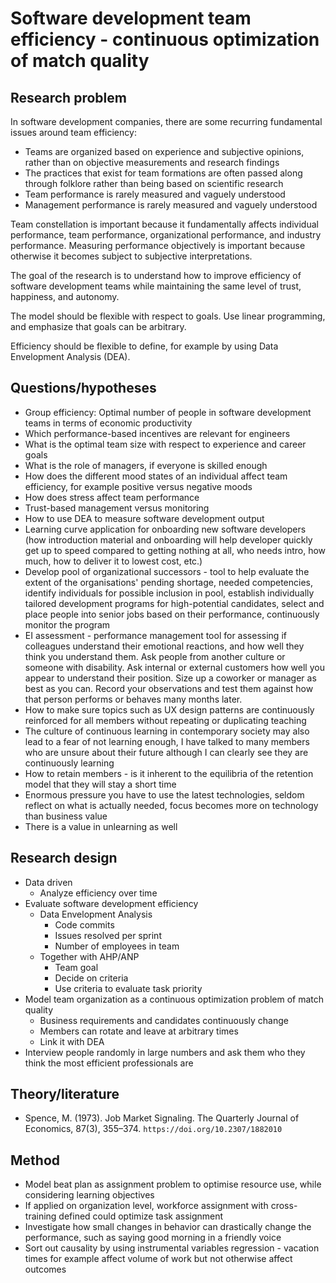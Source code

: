 # Software development team efficiency - continuous optimization of match quality

## Research problem

In software development companies, there are some recurring fundamental issues around team efficiency:

* Teams are organized based on experience and subjective opinions, rather than on objective measurements and research findings
* The practices that exist for team formations are often passed along through folklore rather than being based on scientific research
* Team performance is rarely measured and vaguely understood
* Management performance is rarely measured and vaguely understood

Team constellation is important because it fundamentally affects individual performance, team performance, organizational performance, and industry performance. Measuring performance objectively is important because otherwise it becomes subject to subjective interpretations.

The goal of the research is to understand how to improve efficiency of software development teams while maintaining the same level of trust, happiness, and autonomy.

The model should be flexible with respect to goals. Use linear programming, and emphasize that goals can be arbitrary.

Efficiency should be flexible to define, for example by using Data Envelopment Analysis (DEA).

## Questions/hypotheses

* Group efficiency: Optimal number of people in software development teams in terms of economic productivity
* Which performance-based incentives are relevant for engineers
* What is the optimal team size with respect to experience and career goals
* What is the role of managers, if everyone is skilled enough
* How does the different mood states of an individual affect team efficiency, for example positive versus negative moods
* How does stress affect team performance
* Trust-based management versus monitoring
* How to use DEA to measure software development output
* Learning curve application for onboarding new software developers (how introduction material and onboarding will help developer quickly get up to speed compared to getting nothing at all, who needs intro, how much, how to deliver it to lowest cost, etc.)
* Develop pool of organizational successors - tool to help evaluate the extent of the organisations' pending shortage, needed competencies, identify individuals for possible inclusion in pool, establish individually tailored development programs for high-potential candidates, select and place people into senior jobs based on their performance, continuously monitor the program
* EI assessment - performance management tool for assessing if colleagues understand their emotional reactions, and how well they think you understand them. Ask people from another culture or someone with disability. Ask internal or external customers how well you appear to understand their position. Size up a coworker or manager as best as you can. Record your observations and test them against how that person performs or behaves many months later.
* How to make sure topics such as UX design patterns are continuously reinforced for all members without repeating or duplicating teaching
* The culture of continuous learning in contemporary society may also lead to a fear of not learning enough, I have talked to many members who are unsure about their future although I can clearly see they are continuously learning
* How to retain members - is it inherent to the equilibria of the retention model that they will stay a short time
* Enormous pressure you have to use the latest technologies, seldom reflect on what is actually needed, focus becomes more on technology than business value
* There is a value in unlearning as well

## Research design

* Data driven
    * Analyze efficiency over time
* Evaluate software development efficiency
    * Data Envelopment Analysis
        * Code commits
        * Issues resolved per sprint
        * Number of employees in team
    * Together with AHP/ANP
        * Team goal
        * Decide on criteria
        * Use criteria to evaluate task priority
* Model team organization as a continuous optimization problem of match quality
    * Business requirements and candidates continuously change
    * Members can rotate and leave at arbitrary times
    * Link it with DEA
* Interview people randomly in large numbers and ask them who they think the most efficient professionals are

## Theory/literature

* Spence, M. (1973). Job Market Signaling. The Quarterly Journal of Economics, 87(3), 355–374. `https://doi.org/10.2307/1882010`

## Method

* Model beat plan as assignment problem to optimise resource use, while considering learning objectives
* If applied on organization level, workforce assignment with cross-training defined could optimize task assignment
* Investigate how small changes in behavior can drastically change the performance, such as saying good morning in a friendly voice
* Sort out causality by using instrumental variables regression - vacation times for example affect volume of work but not otherwise affect outcomes
